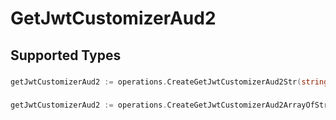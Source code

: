 # GetJwtCustomizerAud2


## Supported Types

### 

```go
getJwtCustomizerAud2 := operations.CreateGetJwtCustomizerAud2Str(string{/* values here */})
```

### 

```go
getJwtCustomizerAud2 := operations.CreateGetJwtCustomizerAud2ArrayOfStr([]string{/* values here */})
```

